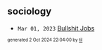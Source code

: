 ## sociology


* <code>Mar 01, 2023</code> [Bullshit Jobs](2023-03-01T21-54-01-bullshit-jobs.md)

<sup><sub>generated 2 Oct 2024 22:04:00 by <a href='https://github.com/senorprogrammer/til'>til</a></sub></sup>
